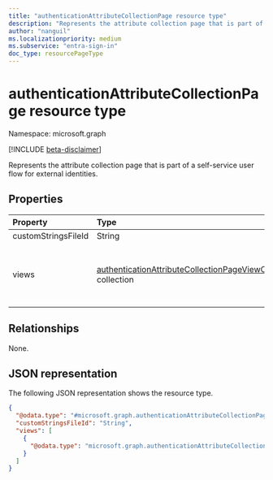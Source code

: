 ```yaml
---
title: "authenticationAttributeCollectionPage resource type"
description: "Represents the attribute collection page that is part of a self-service user flow for external identities."
author: "nanguil"
ms.localizationpriority: medium
ms.subservice: "entra-sign-in"
doc_type: resourcePageType
---
```


# authenticationAttributeCollectionPage resource type

Namespace: microsoft.graph

[!INCLUDE [beta-disclaimer](../../includes/beta-disclaimer.md)]

Represents the attribute collection page that is part of a self-service user flow for external identities.

## Properties
|Property|Type|Description|
|:---|:---|:---|
|customStringsFileId|String|Nullable.|
|views|[authenticationAttributeCollectionPageViewConfiguration](../resources/authenticationattributecollectionpageviewconfiguration.md) collection|A collection of displays of the attribute collection page.|

## Relationships
None.

## JSON representation
The following JSON representation shows the resource type.
<!-- {
  "blockType": "resource",
  "@odata.type": "microsoft.graph.authenticationAttributeCollectionPage"
}
-->
``` json
{
  "@odata.type": "#microsoft.graph.authenticationAttributeCollectionPage",
  "customStringsFileId": "String",
  "views": [
    {
      "@odata.type": "microsoft.graph.authenticationAttributeCollectionPageViewConfiguration"
    }
  ]
}
```

